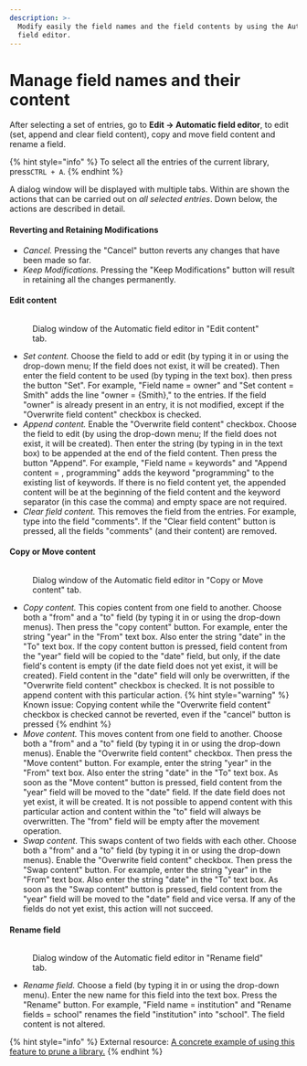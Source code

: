 ```yaml
---
description: >-
  Modify easily the field names and the field contents by using the Automatic
  field editor.
---
```


# Manage field names and their content

After selecting a set of entries, go to **Edit → Automatic field editor**, to edit (set, append and clear field content), copy and move field content and rename a field.

{% hint style="info" %}
​To select all the entries of the current library, press`CTRL + A`.
{% endhint %}

A dialog window will be displayed with multiple tabs. Within are shown the actions that can be carried out on _all selected entries_. Down below, the actions are described in detail.

#### Reverting and Retaining Modifications&#x20;

* _Cancel._ Pressing the "Cancel" button reverts any changes that have been made so far.
* _Keep Modifications._ Pressing the "Keep Modifications" button will result in retaining all the changes permanently.

#### Edit content

<figure><img src="../.gitbook/assets/Automatic_Field_Editor_Edit_Light.png" alt=""><figcaption><p>Dialog window of the Automatic field editor in "Edit content" tab.</p></figcaption></figure>

* _Set content._ Choose the field to add or edit (by typing it in or using the drop-down menu; If the field does not exist, it will be created). Then enter the field content to be used (by typing in the text box). then press the button "Set". For example, "Field name = owner" and "Set content = Smith" adds the line "owner = {Smith}," to the entries. If the field "owner" is already present in an entry, it is not modified, except if the "Overwrite field content" checkbox is checked.
* _Append content._ Enable the "Overwrite field content" checkbox. Choose the field to edit (by using the drop-down menu; If the field does not exist, it will be created). Then enter the string (by typing in in the text box) to be appended at the end of the field content. Then press the button "Append". For example, "Field name = keywords" and "Append content = , programming" adds the keyword "programming" to the existing list of keywords. If there is no field content yet, the appended content will be at the beginning of the field content and the keyword separator (in this case the comma) and empty space are not required.
* _Clear field content._ This removes the field from the entries. For example, type into the field "comments". If the "Clear field content" button is pressed, all the fields "comments" (and their content) are removed.

#### Copy or Move content

<figure><img src="../.gitbook/assets/Automatic_Field_Editor_Copy_Move_Swap_Light.png" alt=""><figcaption><p>Dialog window of the Automatic field editor in "Copy or Move content" tab.</p></figcaption></figure>

* _Copy content._ This copies content from one field to another. Choose both a "from" and a "to" field (by typing it in or using the drop-down menus). Then press the "copy content" button. For example, enter the string "year" in the "From" text box. Also enter the string "date" in the "To" text box. If the copy content button is pressed, field content from the "year" field will be copied to the "date" field, but only, if the date field's content is empty (if the date field does not yet exist, it will be created). Field content in the "date" field will only be overwritten, if the "Overwrite field content" checkbox is checked. It is not possible to append content with this particular action.
{% hint style="warning" %}
Known issue: Copying content while the "Overwrite field content" checkbox is checked cannot be reverted, even if the "cancel" button is pressed
{% endhint %}
* _Move content._ This moves content from one field to another. Choose both a "from" and a "to" field (by typing it in or using the drop-down menus). Enable the "Overwrite field content" checkbox. Then press the "Move content" button. For example, enter the string "year" in the "From" text box. Also enter the string "date" in the "To" text box. As soon as the "Move content" button is pressed, field content from the "year" field will be moved to the "date" field. If the date field does not yet exist, it will be created. It is not possible to append content with this particular action and content within the "to" field will always be overwritten. The "from" field will be empty after the movement operation.
* _Swap content._ This swaps content of two fields with each other. Choose both a "from" and a "to" field (by typing it in or using the drop-down menus). Enable the "Overwrite field content" checkbox. Then press the "Swap content" button. For example, enter the string "year" in the "From" text box. Also enter the string "date" in the "To" text box. As soon as the "Swap content" button is pressed, field content from the "year" field will be moved to the "date" field and vice versa. If any of the fields do not yet exist, this action will not succeed.

#### Rename field

<figure><img src="../.gitbook/assets/Automatic_Field_Editor_Rename_Field_Light.png" alt=""><figcaption><p>Dialog window of the Automatic field editor in "Rename field" tab.</p></figcaption></figure>

* _Rename field._ Choose a field (by typing it in or using the drop-down menu). Enter the new name for this field into the text box. Press the "Rename" button. For example, "Field name = institution" and "Rename fields = school" renames the field "institution" into "school". The field content is not altered.​

{% hint style="info" %}
External resource: [A concrete example of using this feature to prune a library.​](http://tex.my/pruning-bib-files-with-jabref/)
{% endhint %}
